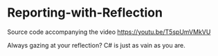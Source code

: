 # Reporting-with-Reflection
Source code accompanying the video https://youtu.be/T5spUmVMkVU

Always gazing at your reflection? C# is just as vain as you are.
